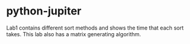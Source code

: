 # python-jupiter
Lab1 contains different sort methods and shows the time that each sort takes. This lab also has a matrix generating algorithm.
